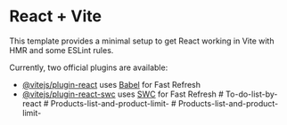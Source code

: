 # React + Vite

This template provides a minimal setup to get React working in Vite with HMR and some ESLint rules.

Currently, two official plugins are available:

- [@vitejs/plugin-react](https://github.com/vitejs/vite-plugin-react/blob/main/packages/plugin-react/README.md) uses [Babel](https://babeljs.io/) for Fast Refresh
- [@vitejs/plugin-react-swc](https://github.com/vitejs/vite-plugin-react-swc) uses [SWC](https://swc.rs/) for Fast Refresh
#   T o - d o - l i s t - b y - r e a c t  
 #   P r o d u c t s - l i s t - a n d - p r o d u c t - l i m i t -  
 #   P r o d u c t s - l i s t - a n d - p r o d u c t - l i m i t -  
 